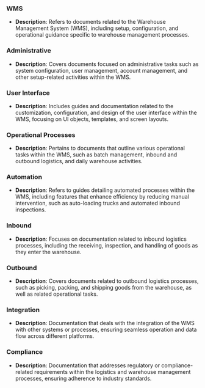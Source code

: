 ### **WMS**
   - **Description**: Refers to documents related to the Warehouse Management System (WMS), including setup, configuration, and operational guidance specific to warehouse management processes.

### **Administrative**
   - **Description**: Covers documents focused on administrative tasks such as system configuration, user management, account management, and other setup-related activities within the WMS.

### **User Interface**
   - **Description**: Includes guides and documentation related to the customization, configuration, and design of the user interface within the WMS, focusing on UI objects, templates, and screen layouts.

### **Operational Processes**
   - **Description**: Pertains to documents that outline various operational tasks within the WMS, such as batch management, inbound and outbound logistics, and daily warehouse activities.

### **Automation**
   - **Description**: Refers to guides detailing automated processes within the WMS, including features that enhance efficiency by reducing manual intervention, such as auto-loading trucks and automated inbound inspections.

### **Inbound**
   - **Description**: Focuses on documentation related to inbound logistics processes, including the receiving, inspection, and handling of goods as they enter the warehouse.

### **Outbound**
   - **Description**: Covers documents related to outbound logistics processes, such as picking, packing, and shipping goods from the warehouse, as well as related operational tasks.

### **Integration**
   - **Description**: Documentation that deals with the integration of the WMS with other systems or processes, ensuring seamless operation and data flow across different platforms.

### **Compliance**
   - **Description**: Documentation that addresses regulatory or compliance-related requirements within the logistics and warehouse management processes, ensuring adherence to industry standards.